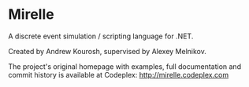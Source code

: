 Mirelle
=======

A discrete event simulation / scripting language for .NET.

Created by Andrew Kourosh, supervised by Alexey Melnikov.

The project's original homepage with examples, full documentation and commit history is available at Codeplex:
http://mirelle.codeplex.com
